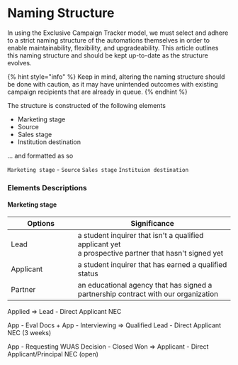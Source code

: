 # Naming Structure

In using the Exclusive Campaign Tracker model, we must select and adhere to a strict naming structure of the automations themselves in order to enable maintainability, flexibility, and upgradeability. This article outlines this naming structure and should be kept up-to-date as the structure evolves.

{% hint style="info" %}
Keep in mind, altering the naming structure should be done with caution, as it may have unintended outcomes with existing campaign recipients that are already in queue.
{% endhint %}

The structure is constructed of the following elements

* Marketing stage
* Source
* Sales stage
* Institution destination

... and formatted as so

`Marketing stage` - `Source` `Sales stage` `Instituion destination`

### Elements Descriptions

#### Marketing stage

<table><thead><tr><th width="135">Options</th><th>Significance</th></tr></thead><tbody><tr><td>Lead</td><td>a student inquirer that isn't a qualified applicant yet<br>a prospective partner that hasn't signed yet</td></tr><tr><td>Applicant</td><td>a student inquirer that has earned a qualified status</td></tr><tr><td>Partner</td><td>an educational agency that has signed a partnership contract with our organization</td></tr></tbody></table>

Applied => Lead - Direct Applicant NEC

App - Eval Docs + App - Interviewing => Qualified Lead - Direct Applicant NEC (3 weeks)

App - Requesting WUAS Decision - Closed Won => Applicant - Direct Applicant/Principal NEC (open)

